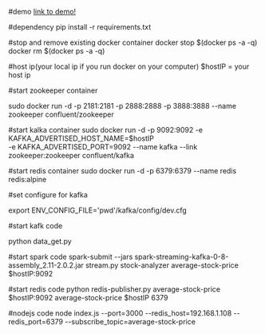 #demo
[link to demo!](http://www.stock.ironmon.net:3000)

#dependency
pip install -r requirements.txt

#stop and remove existing docker container
docker stop $(docker ps -a -q)
docker rm $(docker ps -a -q)

#host ip(your local ip if you run docker on your computer)
$hostIP = your host ip

#start zookeeper container

sudo docker run -d -p 2181:2181 -p 2888:2888 -p 3888:3888 --name zookeeper confluent/zookeeper

#start kalka container 
sudo docker run -d -p 9092:9092 -e KAFKA_ADVERTISED_HOST_NAME=$hostIP \
-e KAFKA_ADVERTISED_PORT=9092 --name kafka --link zookeeper:zookeeper confluent/kafka


#start redis container
 sudo docker run -d -p 6379:6379 --name redis redis:alpine


#set configure for kafka

export ENV_CONFIG_FILE='pwd'/kafka/config/dev.cfg

#start kafk code

python data_get.py


#start spark code
spark-submit --jars spark-streaming-kafka-0-8-assembly_2.11-2.0.2.jar stream.py stock-analyzer average-stock-price $hostIP:9092


#start redis code 
python redis-publisher.py average-stock-price $hostIP:9092 average-stock-price $hostIP 6379


#nodejs code
node index.js --port=3000 --redis_host=192.168.1.108 --redis_port=6379 --subscribe_topic=average-stock-price



